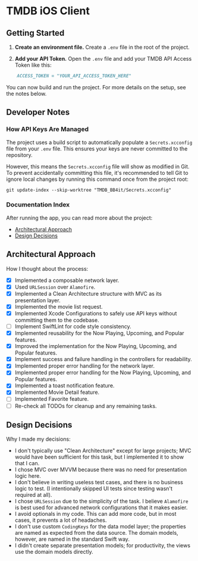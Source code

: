 # TMDB iOS Client

## Getting Started

1.  **Create an environment file.**
    Create a `.env` file in the root of the project.

2.  **Add your API Token.**
    Open the `.env` file and add your TMDB API Access Token like this:

```markdown
    ACCESS_TOKEN = "YOUR_API_ACCESS_TOKEN_HERE"
```

You can now build and run the project. For more details on the setup, see the notes below.


## Developer Notes

### How API Keys Are Managed

The project uses a build script to automatically populate a `Secrets.xcconfig` file from your `.env` file. This ensures your keys are never committed to the repository.

However, this means the `Secrets.xcconfig` file will show as modified in Git. To prevent accidentally committing this file, it's recommended to tell Git to ignore local changes by running this command once from the project root:

```shell
git update-index --skip-worktree "TMDB_BB4it/Secrets.xcconfig"
```

### Documentation Index

After running the app, you can read more about the project:
-   [Architectural Approach](Architectural-Approach)
-   [Design Decisions](Design-Decisions)

## Architectural Approach

How I thought about the process:

-   [x] Implemented a composable network layer.
-   [x] Used `URLSession` over `Alamofire`.
-   [x] Implemented a Clean Architecture structure with MVC as its presentation layer.
-   [x] Implemented the movie list request.
-   [x] Implemented Xcode Configurations to safely use API keys without committing them to the codebase.
-   [ ] Implement SwiftLint for code style consistency.
-   [x] Implemented reusability for the Now Playing, Upcoming, and Popular features.
-   [x] Improved the implementation for the Now Playing, Upcoming, and Popular features.
-   [x] Implement success and failure handling in the controllers for readability.
-   [x] Implemented proper error handling for the network layer.
-   [x] Implemented proper error handling for the Now Playing, Upcoming, and Popular features.
-   [x] Implemented a toast notification feature.
-   [x] Implemented Movie Detail feature.
-   [ ] Implemented Favorite feature.
-   [ ] Re-check all TODOs for cleanup and any remaining tasks.

## Design Decisions

Why I made my decisions:

-   I don't typically use "Clean Architecture" except for large projects; MVC would have been sufficient for this task, but I implemented it to show that I can.
-   I chose MVC over MVVM because there was no need for presentation logic here.
-   I don't believe in writing useless test cases, and there is no business logic to test. (I intentionally skipped UI tests since testing wasn't required at all).
-   I chose `URLSession` due to the simplicity of the task. I believe `Alamofire` is best used for advanced network configurations that it makes easier.
-   I avoid optionals in my code. This can add more code, but in most cases, it prevents a lot of headaches.
-   I don't use custom `CodingKeys` for the data model layer; the properties are named as expected from the data source. The domain models, however, are named in the standard Swift way.
-   I didn't create separate presentation models; for productivity, the views use the domain models directly.

